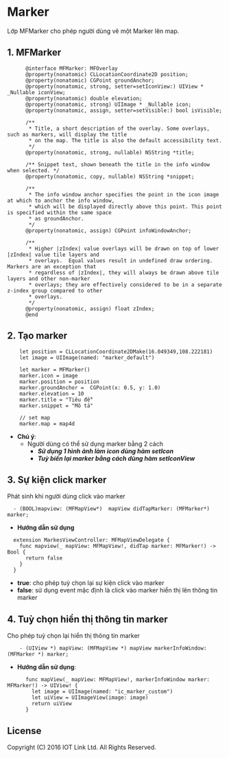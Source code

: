 # Marker
Lớp MFMarker cho phép người dùng vẽ một Marker lên map.

## 1. MFMarker

```switf
      @interface MFMarker: MFOverlay
      @property(nonatomic) CLLocationCoordinate2D position;
      @property(nonatomic) CGPoint groundAnchor;
      @property(nonatomic, strong, setter=setIconView:) UIView * _Nullable iconView;
      @property(nonatomic) double elevation;
      @property(nonatomic, strong) UIImage * _Nullable icon;
      @property(nonatomic, assign, setter=setVisible:) bool isVisible;

      /**
       * Title, a short description of the overlay. Some overlays, such as markers, will display the title
       * on the map. The title is also the default accessibility text.
       */
      @property(nonatomic, strong, nullable) NSString *title;

      /** Snippet text, shown beneath the title in the info window when selected. */
      @property(nonatomic, copy, nullable) NSString *snippet;

      /**
       * The info window anchor specifies the point in the icon image at which to anchor the info window,
       * which will be displayed directly above this point. This point is specified within the same space
       * as groundAnchor.
       */
      @property(nonatomic, assign) CGPoint infoWindowAnchor;

      /**
       * Higher |zIndex| value overlays will be drawn on top of lower |zIndex| value tile layers and
       * overlays.  Equal values result in undefined draw ordering.  Markers are an exception that
       * regardless of |zIndex|, they will always be drawn above tile layers and other non-marker
       * overlays; they are effectively considered to be in a separate z-index group compared to other
       * overlays.
       */
      @property(nonatomic, assign) float zIndex;
      @end
```


## 2. Tạo marker

```switf
    let position = CLLocationCoordinate2DMake(16.049349,108.222181)
    let image = UIImage(named: "marker_default")

    let marker = MFMarker()
    marker.icon = image
    marker.position = position
    marker.groundAnchor =  CGPoint(x: 0.5, y: 1.0)
    marker.elevation = 10
    marker.title = "Tiêu đề"
    marker.snippet = "Mô tả"

    // set map
    marker.map = map4d

```

- **Chú ý**:
  - Người dùng có thể sử dụng marker bằng 2 cách
    - ***Sử dụng 1 hình ảnh làm icon dùng hàm setIcon***
    - ***Tuỳ biến lại marker bằng cách dùng hàm setIconView***

## 3. Sự kiện click marker

Phát sinh khi người dùng click vào marker

```switf
  - (BOOL)mapview: (MFMapView*)  mapView didTapMarker: (MFMarker*) marker;
```

- **Hướng dẫn sử dụng**

```switf
  extension MarkesViewController: MFMapViewDelegate {
    func mapview(_ mapView: MFMapView!, didTap marker: MFMarker!) -> Bool {
      return false
    }
  }
```
  - **true**: cho phép tuỳ chọn lại sự kiện click vào marker
  - **false**: sử dụng event mặc định là click vào marker hiển thị lên thông tin marker

## 4. Tuỳ chọn hiển thị thông tin marker

Cho phép tuỳ chọn lại hiển thị thông tin marker

```switf
    - (UIView *) mapView: (MFMapView *) mapView markerInfoWindow: (MFMarker *) marker;
```

- **Hướng dẫn sử dụng**:

```switf
      func mapView(_ mapView: MFMapView!, markerInfoWindow marker: MFMarker!) -> UIView! {
        let image = UIImage(named: "ic_marker_custom")
        let uiView = UIImageView(image: image)
        return uiView
      }
```

License
-------

Copyright (C) 2016 IOT Link Ltd. All Rights Reserved.
